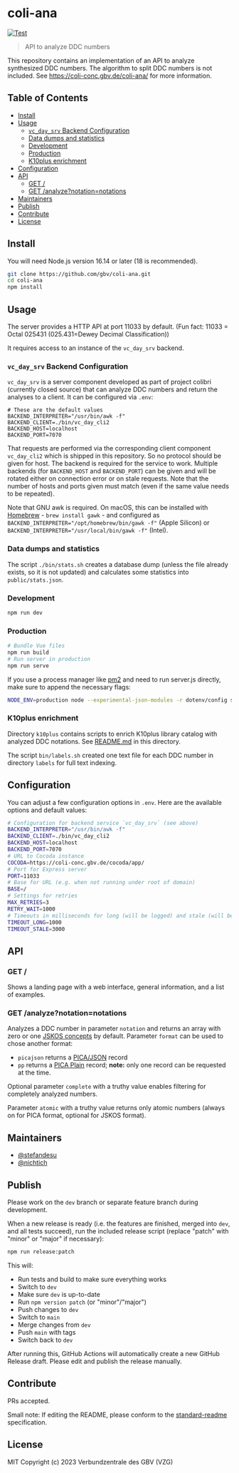 # coli-ana

[![Test](https://github.com/gbv/coli-ana/actions/workflows/test.yml/badge.svg)](https://github.com/gbv/coli-ana/actions/workflows/test.yml)

> API to analyze DDC numbers

This repository contains an implementation of an API to analyze synthesized DDC numbers. The algorithm to split DDC numbers is not included. See <https://coli-conc.gbv.de/coli-ana/> for more information.

## Table of Contents <!-- omit in toc -->
- [Install](#install)
- [Usage](#usage)
  - [`vc_day_srv` Backend Configuration](#vc_day_srv-backend-configuration)
  - [Data dumps and statistics](#data-dumps-and-statistics)
  - [Development](#development)
  - [Production](#production)
  - [K10plus enrichment](#k10plus-enrichment)
- [Configuration](#configuration)
- [API](#api)
  - [GET /](#get-)
  - [GET /analyze?notation=notations](#get-analyzenotationnotations)
- [Maintainers](#maintainers)
- [Publish](#publish)
- [Contribute](#contribute)
- [License](#license)

## Install

You will need Node.js version 16.14 or later (18 is recommended).

~~~bash
git clone https://github.com/gbv/coli-ana.git
cd coli-ana
npm install
~~~

## Usage

The server provides a HTTP API at port 11033 by default. (Fun fact: 11033 = Octal 025431 (025.431=Dewey Decimal Classification))

It requires access to an instance of the `vc_day_srv` backend.

### `vc_day_srv` Backend Configuration

`vc_day_srv` is a server component developed as part of project colibri (currently closed source) that can analyze DDC numbers and return the analyses to a client. It can be configured via `.env`:

```env
# These are the default values
BACKEND_INTERPRETER="/usr/bin/awk -f"
BACKEND_CLIENT=./bin/vc_day_cli2
BACKEND_HOST=localhost
BACKEND_PORT=7070
```

That requests are performed via the corresponding client component `vc_day_cli2` which is shipped in this repository. So no protocol should be given for host. The backend is required for the service to work. Multiple backends (for `BACKEND_HOST` and `BACKEND_PORT`) can be given and will be rotated either on connection error or on stale requests. Note that the number of hosts and ports given must match (even if the same value needs to be repeated).

Note that GNU awk is required. On macOS, this can be installed with [Homebrew](https://brew.sh/) - `brew install gawk` - and configured as `BACKEND_INTERPRETER="/opt/homebrew/bin/gawk -f"` (Apple Silicon) or `BACKEND_INTERPRETER="/usr/local/bin/gawk -f"` (Intel).

### Data dumps and statistics

The script `./bin/stats.sh` creates a database dump (unless the file already exists, so it is not updated) and calculates some statistics into `public/stats.json`.

### Development
```bash
npm run dev
```

### Production
```bash
# Bundle Vue files
npm run build
# Run server in production
npm run serve
```

If you use a process manager like [pm2](https://pm2.keymetrics.io/) and need to run server.js directly, make sure to append the necessary flags:

```bash
NODE_ENV=production node --experimental-json-modules -r dotenv/config server
```

### K10plus enrichment

Directory `k10plus` contains scripts to enrich K10plus library catalog with analyzed DDC notations. See [README.md](k10plus/README.md) in this directory.

The script `bin/labels.sh` created one text file for each DDC number in directory `labels` for full text indexing.

## Configuration

You can adjust a few configuration options in `.env`. Here are the available options and default values:

```bash
# Configuration for backend service `vc_day_srv` (see above)
BACKEND_INTERPRETER="/usr/bin/awk -f"
BACKEND_CLIENT=./bin/vc_day_cli2
BACKEND_HOST=localhost
BACKEND_PORT=7070
# URL to Cocoda instance
COCODA=https://coli-conc.gbv.de/cocoda/app/
# Port for Express server
PORT=11033
# Base for URL (e.g. when not running under root of domain)
BASE=/
# Settings for retries
MAX_RETRIES=3
RETRY_WAIT=1000
# Timeouts in milliseconds for long (will be logged) and stale (will be killed) commands to the backend
TIMEOUT_LONG=1000
TIMEOUT_STALE=3000
```

## API

### GET /

Shows a landing page with a web interface, general information, and a list of examples.

### GET /analyze?notation=notations

Analyzes a DDC number in parameter `notation` and returns an array with zero or one [JSKOS concepts](https://gbv.github.io/jskos/jskos.html#concept) by default. Parameter `format` can be used to chose another format:

* `picajson` returns a [PICA/JSON](https://format.gbv.de/pica/json) record
* `pp` returns a [PICA Plain](https://format.gbv.de/pica/plain) record; **note:** only one record can be requested at the time.

Optional parameter `complete` with a truthy value enables filtering for completely analyzed numbers.

Parameter `atomic` with a truthy value returns only atomic numbers (always on for PICA format, optional for JSKOS format).

## Maintainers
- [@stefandesu](https://github.com/stefandesu)
- [@nichtich](https://github.com/nichtich)

## Publish
Please work on the `dev` branch or separate feature branch during development.

When a new release is ready (i.e. the features are finished, merged into `dev`, and all tests succeed), run the included release script (replace "patch" with "minor" or "major" if necessary):

```bash
npm run release:patch
```

This will:
- Run tests and build to make sure everything works
- Switch to `dev`
- Make sure `dev` is up-to-date
- Run `npm version patch` (or "minor"/"major")
- Push changes to `dev`
- Switch to `main`
- Merge changes from `dev`
- Push `main` with tags
- Switch back to `dev`

After running this, GitHub Actions will automatically create a new GitHub Release draft. Please edit and publish the release manually.

## Contribute
PRs accepted.

Small note: If editing the README, please conform to the [standard-readme](https://github.com/RichardLitt/standard-readme) specification.

## License
MIT Copyright (c) 2023 Verbundzentrale des GBV (VZG)
